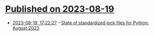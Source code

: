 # [Published on 2023-08-19](index.md)

* [2023-08-19, 17:22:27](https://lobste.rs/s/7imz16/state_standardized_lock_files_for_python) - [State of standardized lock files for Python: August 2023](https://snarky.ca/state-of-standardized-lock-files-for-python-august-2023/)
